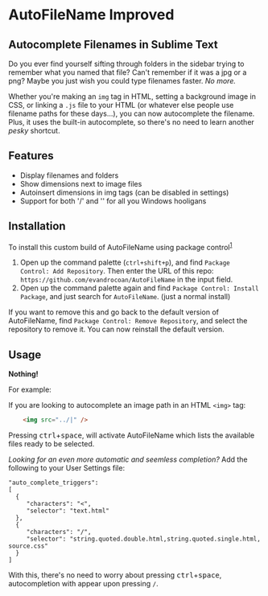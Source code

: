 AutoFileName Improved
============

Autocomplete Filenames in Sublime Text
--------------------------------------
Do you ever find yourself sifting through folders in the sidebar trying to remember what you named that file? Can't remember if it was a jpg or a png? Maybe you just wish you could type filenames faster. *No more.*

Whether you're making an `img` tag in HTML, setting a background image in CSS, or linking a `.js` file to your HTML (or whatever else people use filename paths for these days...), you can now autocomplete the filename. Plus, it uses the built-in autocomplete, so there's no need to learn another *pesky* shortcut.

Features
--------

- Display filenames and folders
- Show dimensions next to image files
- Autoinsert dimensions in img tags (can be disabled in settings)
- Support for both '/' and '\' for all you Windows hooligans

Installation
------------
To install this custom build of AutoFileName using package control<sup>[1](#pc-add-repo)</sup>

1. Open up the command palette (`ctrl+shift+p`), and find `Package Control: Add Repository`. Then enter the URL of this repo: `https://github.com/evandrocoan/AutoFileName` in the input field.
2. Open up the command palette again and find `Package Control: Install Package`, and just search for `AutoFileName`. (just a normal install)

If you want to remove this and go back to the default version of AutoFileName, find `Package Control: Remove Repository`, and select the repository to remove it. You can now reinstall the default version.

Usage
-----
**Nothing!**

For example:

If you are looking to autocomplete an image path in an HTML `<img>` tag:
```html
    <img src="../|" />
```

Pressing <kbd>ctrl</kbd>+<kbd>space</kbd>, will activate AutoFileName which lists the available files ready to be selected.

*Looking for an even more automatic and seemless completion?*  Add the following to your User Settings file:

    "auto_complete_triggers":
    [
      {
         "characters": "<",
         "selector": "text.html"
      },
      {
         "characters": "/",
         "selector": "string.quoted.double.html,string.quoted.single.html, source.css"
      }
    ]

With this, there's no need to worry about pressing <kbd>ctrl</kbd>+<kbd>space</kbd>, autocompletion with appear upon pressing `/`.
